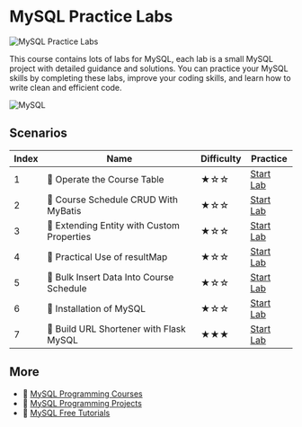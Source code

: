 # MySQL Practice Labs

![MySQL Practice Labs](https://cover-creator.appbot.io/mysql-practice-labs.png)

This course contains lots of labs for MySQL, each lab is a small MySQL project with detailed guidance and solutions. You can practice your MySQL skills by completing these labs, improve your coding skills, and learn how to write clean and efficient code.

![MySQL](https://img.shields.io/badge/MySQL-whitesmoke?style=for-the-badge&logo=mysql)


## Scenarios

|   Index | Name                                      | Difficulty   | Practice                                                             |
|---------|-------------------------------------------|--------------|----------------------------------------------------------------------|
|       1 | 📖 Operate the Course Table                | ★☆☆          | <a target='_blank' href='https://labex.io/labs/300384'>Start Lab</a> |
|       2 | 📖 Course Schedule CRUD With MyBatis       | ★☆☆          | <a target='_blank' href='https://labex.io/labs/300354'>Start Lab</a> |
|       3 | 📖 Extending Entity with Custom Properties | ★☆☆          | <a target='_blank' href='https://labex.io/labs/300358'>Start Lab</a> |
|       4 | 📖 Practical Use of resultMap              | ★☆☆          | <a target='_blank' href='https://labex.io/labs/300390'>Start Lab</a> |
|       5 | 📖 Bulk Insert Data Into Course Schedule   | ★☆☆          | <a target='_blank' href='https://labex.io/labs/300346'>Start Lab</a> |
|       6 | 📖 Installation of MySQL                   | ★☆☆          | <a target='_blank' href='https://labex.io/labs/178583'>Start Lab</a> |
|       7 | 📖 Build URL Shortener with Flask MySQL    | ★★★          | <a target='_blank' href='https://labex.io/labs/298925'>Start Lab</a> |

## More

- 🔗 [MySQL Programming Courses](https://github.com/labex-labs/awesome-programming-courses)
- 🔗 [MySQL Programming Projects](https://github.com/labex-labs/awesome-programming-projects)
- 🔗 [MySQL Free Tutorials](https://github.com/labex-labs/mysql-free-tutorials)


